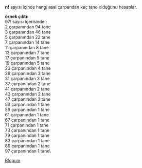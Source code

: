 **n!** sayısı içinde hangi asal çarpandan kaç tane olduğunu hesaplar.

**örnek çıktı:**\
97! sayısı içerisinde :\
        2       çarpanından 94  tane\
        3       çarpanından 46  tane\
        5       çarpanından 22  tane\
        7       çarpanından 14  tane\
        11      çarpanından 8   tane\
        13      çarpanından 7   tane\
        17      çarpanından 5   tane\
        19      çarpanından 5   tane\
        23      çarpanından 4   tane\
        29      çarpanından 3   tane\
        31      çarpanından 3   tane\
        37      çarpanından 2   tane\
        41      çarpanından 2   tane\
        43      çarpanından 2   tane\
        47      çarpanından 2   tane\
        53      çarpanından 1   tane\
        59      çarpanından 1   tane\
        61      çarpanından 1   tane\
        67      çarpanından 1   tane\
        71      çarpanından 1   tane\
        73      çarpanından 1   tane\
        79      çarpanından 1   tane\
        83      çarpanından 1   tane\
        89      çarpanından 1   tane\
        97      çarpanından 1   tane\

[Blogum](http://umitsen.wordpress.com)

